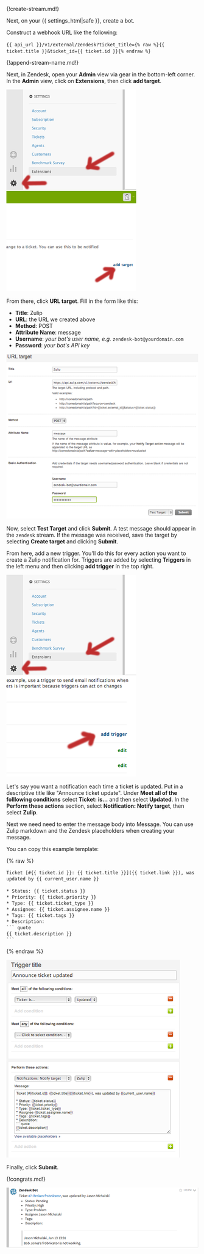 {!create-stream.md!}

Next, on your {{ settings_html|safe }}, create a bot.

Construct a webhook URL like the following:

`{{ api_url }}/v1/external/zendesk?ticket_title={% raw %}{{ ticket.title }}&ticket_id={{ ticket.id }}{% endraw %}`

{!append-stream-name.md!}

Next, in Zendesk, open your **Admin** view via gear in the bottom-left
corner. In the **Admin** view, click on **Extensions**, then click
**add target**.

![](/static/images/integrations/zendesk/001.png)
![](/static/images/integrations/zendesk/002.png)

From there, click **URL target**. Fill in the form like this:

* **Title**: Zulip
* **URL**: the URL we created above
* **Method**: POST
* **Attribute Name**: message
* **Username**: *your bot's user name, e.g.* `zendesk-bot@yourdomain.com`
* **Password**: *your bot's API key*

![](/static/images/integrations/zendesk/003.png)

Now, select **Test Target** and click **Submit**. A test message should
appear in the `zendesk` stream. If the message was received, save the
target by selecting **Create target** and clicking **Submit**.

From here, add a new trigger. You'll do this for every action you want
to create a Zulip notification for. Triggers are added by selecting
**Triggers** in the left menu and then clicking **add trigger** in the
top right.

![](/static/images/integrations/zendesk/004.png)
![](/static/images/integrations/zendesk/005.png)

Let's say you want a notification each time a ticket is updated. Put
in a descriptive title like "Announce ticket update". Under **Meet all of
the folllowing conditions** select **Ticket: is...** and then select
**Updated**. In the **Perform these actions** section, select
**Notification: Notify target**, then select **Zulip**.

Next we need need to enter the message body into Message. You can use
Zulip markdown and the Zendesk placeholders when creating your message.

You can copy this example template:

{% raw %}
~~~
Ticket [#{{ ticket.id }}: {{ ticket.title }}]({{ ticket.link }}), was updated by {{ current_user.name }}

* Status: {{ ticket.status }}
* Priority: {{ ticket.priority }}
* Type: {{ ticket.ticket_type }}
* Assignee: {{ ticket.assignee.name }}
* Tags: {{ ticket.tags }}
* Description:
``` quote
{{ ticket.description }}
```
~~~
{% endraw %}

![](/static/images/integrations/zendesk/006.png)

Finally, click **Submit**.

{!congrats.md!}

![](/static/images/integrations/zendesk/007.png)

